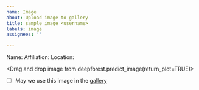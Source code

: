 ```yaml
---
name: Image
about: Upload image to gallery
title: sample image <username>
labels: image
assignees: ''

---
```


Name: 
Affiliation: 
Location: 

<Drag and drop image from deepforest.predict_image(return_plot=TRUE)>

- [ ] May we use this image in the [gallery]()
